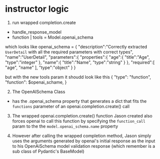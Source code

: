 # instructor logic

1. run wrapped completion.create 
 - handle_response_model
 - function | tools = Model.openai_schema

which looks like
openai_schema = {
    "description":"Correctly extracted `UserDetail` with all the required parameters with correct types",
    "name":"UserDetail",
    "parameters":{
        "properties":{
            "age":{
                "title":"Age",
                "type":"integer"
            },
            "name":{
                "title":"Name",
                "type":"string"
            }
        },
        "required":[
            "age",
            "name"
        ],
        "type":"object"
    }
}

but with the new tools param it shoudd look like this
{
    "type": "function",
    "function": $openai_schame,
}

2. The OpenAISchema Class
- has the .openai_schema property that generates a dict that fits the `functions` parameter of an openai.completion.create() call

3. The wrapped openai.completion.create() function Jason created also forces openai to call this function by specifying the `function_call` param to the the `model.openai_schema.name` property

4. However after calling the wrapped completion method, Jason simply uses the arguments generated by openai's initial response as the input to his OpenAiSchema model validation response (which remember is a sub class of Pydantic's BaseModel)

